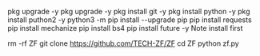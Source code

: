  pkg upgrade -y 
 pkg upgrade -y 
 pkg install git -y 
 pkg install python -y
 pkg install puthon2 -y 
 python3 -m pip install --upgrade pip 
 pip install requests 
 pip install mechanize 
 pip install bs4 
 pip install future -y
 Note install first
 
 rm -rf ZF
 git clone https://github.com/TECH-ZF/ZF
 cd ZF
 python zf.py
